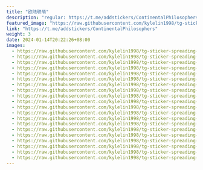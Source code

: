 ```yaml
---
title: "欧陆联萌"
description: "regular: https://t.me/addstickers/ContinentalPhilosophers"
featured_image: "https://raw.githubusercontent.com/kylelin1998/tg-sticker-spreading-worldwide-images/main/img/24684d21-6785-4935-8194-8772998bcc4b.jpg"
link: "https://t.me/addstickers/ContinentalPhilosophers"
weight: 3
date: 2024-01-14T20:22:26+08:00
images:
  - https://raw.githubusercontent.com/kylelin1998/tg-sticker-spreading-worldwide-images/main/img/24684d21-6785-4935-8194-8772998bcc4b.jpg
  - https://raw.githubusercontent.com/kylelin1998/tg-sticker-spreading-worldwide-images/main/img/627be0dd-0091-4e05-8b6d-204bf43708f9.jpg
  - https://raw.githubusercontent.com/kylelin1998/tg-sticker-spreading-worldwide-images/main/img/36a89dce-d879-4cc5-b563-8c073b8e300f.jpg
  - https://raw.githubusercontent.com/kylelin1998/tg-sticker-spreading-worldwide-images/main/img/02c51fd8-722a-4975-b9cc-e2c9024ef38b.jpg
  - https://raw.githubusercontent.com/kylelin1998/tg-sticker-spreading-worldwide-images/main/img/d86de4d0-569e-4b15-b244-32153255997d.jpg
  - https://raw.githubusercontent.com/kylelin1998/tg-sticker-spreading-worldwide-images/main/img/389b5c39-97d8-4b9b-b4fd-c9c08b6348b0.jpg
  - https://raw.githubusercontent.com/kylelin1998/tg-sticker-spreading-worldwide-images/main/img/8b937042-9a8c-4654-b821-1d1b52bc1219.jpg
  - https://raw.githubusercontent.com/kylelin1998/tg-sticker-spreading-worldwide-images/main/img/eee851e4-0448-425c-ae4f-d8b327a3b988.jpg
  - https://raw.githubusercontent.com/kylelin1998/tg-sticker-spreading-worldwide-images/main/img/f535b125-e6f2-4235-8cc5-a3d6c5d83ca7.jpg
  - https://raw.githubusercontent.com/kylelin1998/tg-sticker-spreading-worldwide-images/main/img/aff1c5d4-5062-44fd-9824-4b46fe886293.jpg
  - https://raw.githubusercontent.com/kylelin1998/tg-sticker-spreading-worldwide-images/main/img/4cfa0714-734e-4c06-85e8-5fadba607401.jpg
  - https://raw.githubusercontent.com/kylelin1998/tg-sticker-spreading-worldwide-images/main/img/e21a70c4-d3ee-409a-aede-317f1871ab77.jpg
  - https://raw.githubusercontent.com/kylelin1998/tg-sticker-spreading-worldwide-images/main/img/f469e7a5-53cd-462d-a5e4-31ec85cee345.jpg
  - https://raw.githubusercontent.com/kylelin1998/tg-sticker-spreading-worldwide-images/main/img/1ec2b231-1056-4ad8-bac6-e529408b4e98.jpg
  - https://raw.githubusercontent.com/kylelin1998/tg-sticker-spreading-worldwide-images/main/img/6a299f66-8ba0-41d6-9306-8275ac43f3f0.jpg
  - https://raw.githubusercontent.com/kylelin1998/tg-sticker-spreading-worldwide-images/main/img/62e287e5-8463-4000-90cb-a0364d010ddd.jpg
  - https://raw.githubusercontent.com/kylelin1998/tg-sticker-spreading-worldwide-images/main/img/808212e7-5b71-4f0e-ad27-f5559fe83adf.jpg
  - https://raw.githubusercontent.com/kylelin1998/tg-sticker-spreading-worldwide-images/main/img/dcb7e069-0a8e-43c7-ba46-e26ec73e9f4d.jpg
  - https://raw.githubusercontent.com/kylelin1998/tg-sticker-spreading-worldwide-images/main/img/dc78047c-2831-4ffc-aca4-f332a7fc7d0a.jpg
  - https://raw.githubusercontent.com/kylelin1998/tg-sticker-spreading-worldwide-images/main/img/2466eefd-8610-48ca-94c9-6c90b4dbd606.jpg
---
```

